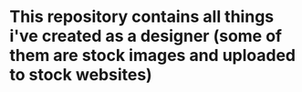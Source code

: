 # This repository contains all things i've created as a designer (some of them are stock images and uploaded to stock websites)

